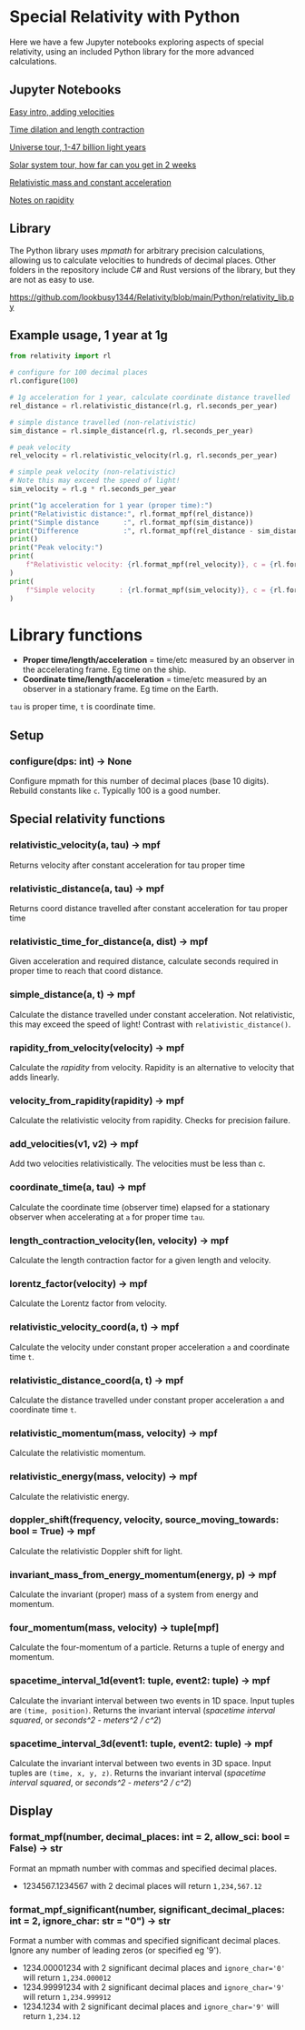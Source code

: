 # Special Relativity with Python

Here we have a few Jupyter notebooks exploring aspects of special relativity, using an included Python library for the more advanced calculations.

## Jupyter Notebooks

[Easy intro, adding velocities](https://github.com/lookbusy1344/Relativity/blob/main/Python/Velocity%20adding.ipynb)

[Time dilation and length contraction](https://github.com/lookbusy1344/Relativity/blob/main/Python/Time%20dilation.ipynb)

[Universe tour, 1-47 billion light years](https://github.com/lookbusy1344/Relativity/blob/main/Python/Universe.ipynb)

[Solar system tour, how far can you get in 2 weeks](https://github.com/lookbusy1344/Relativity/blob/main/Python/Solar%20system.ipynb)

[Relativistic mass and constant acceleration](https://github.com/lookbusy1344/Relativity/blob/main/Python/Relativistic%20mass.ipynb)

[Notes on rapidity](https://github.com/lookbusy1344/Relativity/blob/main/Python/Rapidity.ipynb)

## Library

The Python library uses *mpmath* for arbitrary precision calculations, allowing us to calculate velocities to hundreds of decimal places. Other folders in the repository include C# and Rust versions of the library, but they are not as easy to use.

https://github.com/lookbusy1344/Relativity/blob/main/Python/relativity_lib.py

## Example usage, 1 year at 1g

```python
from relativity import rl

# configure for 100 decimal places
rl.configure(100)

# 1g acceleration for 1 year, calculate coordinate distance travelled
rel_distance = rl.relativistic_distance(rl.g, rl.seconds_per_year)

# simple distance travelled (non-relativistic)
sim_distance = rl.simple_distance(rl.g, rl.seconds_per_year)

# peak velocity
rel_velocity = rl.relativistic_velocity(rl.g, rl.seconds_per_year)

# simple peak velocity (non-relativistic)
# Note this may exceed the speed of light!
sim_velocity = rl.g * rl.seconds_per_year

print("1g acceleration for 1 year (proper time):")
print("Relativistic distance:", rl.format_mpf(rel_distance))
print("Simple distance      :", rl.format_mpf(sim_distance))
print("Difference           :", rl.format_mpf(rel_distance - sim_distance, 4))
print()
print("Peak velocity:")
print(
    f"Relativistic velocity: {rl.format_mpf(rel_velocity)}, c = {rl.format_mpf_significant(rel_velocity / rl.c, 4)}"
)
print(
    f"Simple velocity      : {rl.format_mpf(sim_velocity)}, c = {rl.format_mpf_significant(sim_velocity / rl.c, 4)}"
)

```

# Library functions

* **Proper time/length/acceleration** = time/etc measured by an observer in the accelerating frame. Eg time on the ship.
* **Coordinate time/length/acceleration** = time/etc measured by an observer in a stationary frame. Eg time on the Earth.

`tau` is proper time, `t` is coordinate time.

## Setup

### configure(dps: int) -> None
Configure mpmath for this number of decimal places (base 10 digits). Rebuild constants like `c`. Typically 100 is a good number.

## Special relativity functions

### relativistic_velocity(a, tau) -> mpf
Returns velocity after constant acceleration for tau proper time

### relativistic_distance(a, tau) -> mpf
Returns coord distance travelled after constant acceleration for tau proper time

### relativistic_time_for_distance(a, dist) -> mpf
Given acceleration and required distance, calculate seconds required in proper time to reach that coord distance.

### simple_distance(a, t) -> mpf
Calculate the distance travelled under constant acceleration. Not relativistic, this may exceed the speed of light! Contrast with `relativistic_distance()`.

### rapidity_from_velocity(velocity) -> mpf
Calculate the *rapidity* from velocity. Rapidity is an alternative to velocity that adds linearly.

### velocity_from_rapidity(rapidity) -> mpf
Calculate the relativistic velocity from rapidity. Checks for precision failure.

### add_velocities(v1, v2) -> mpf
Add two velocities relativistically. The velocities must be less than c.

### coordinate_time(a, tau) -> mpf
Calculate the coordinate time (observer time) elapsed for a stationary observer when accelerating at `a` for proper time `tau`.

### length_contraction_velocity(len, velocity) -> mpf
Calculate the length contraction factor for a given length and velocity.

### lorentz_factor(velocity) -> mpf
Calculate the Lorentz factor from velocity.

### relativistic_velocity_coord(a, t) -> mpf
Calculate the velocity under constant proper acceleration `a` and coordinate time `t`.

### relativistic_distance_coord(a, t) -> mpf
Calculate the distance travelled under constant proper acceleration `a` and coordinate time `t`.

### relativistic_momentum(mass, velocity) -> mpf
Calculate the relativistic momentum.

### relativistic_energy(mass, velocity) -> mpf
Calculate the relativistic energy.

### doppler_shift(frequency, velocity, source_moving_towards: bool = True) -> mpf
Calculate the relativistic Doppler shift for light.

### invariant_mass_from_energy_momentum(energy, p) -> mpf
Calculate the invariant (proper) mass of a system from energy and momentum.

### four_momentum(mass, velocity) -> tuple[mpf]
Calculate the four-momentum of a particle. Returns a tuple of energy and momentum.

### spacetime_interval_1d(event1: tuple, event2: tuple) -> mpf
Calculate the invariant interval between two events in 1D space. Input tuples are `(time, position)`. Returns the invariant interval (*spacetime interval squared*, or *seconds^2 - meters^2 / c^2*)

### spacetime_interval_3d(event1: tuple, event2: tuple) -> mpf
Calculate the invariant interval between two events in 3D space. Input tuples are `(time, x, y, z)`. Returns the invariant interval (*spacetime interval squared*, or *seconds^2 - meters^2 / c^2*)

## Display

### format_mpf(number, decimal_places: int = 2, allow_sci: bool = False) -> str
Format an mpmath number with commas and specified decimal places.
- 1234567.1234567 with 2 decimal places will return `1,234,567.12`

### format_mpf_significant(number, significant_decimal_places: int = 2, ignore_char: str = "0") -> str
Format a number with commas and specified significant decimal places. Ignore any number of leading zeros (or specified eg '9').
- 1234.00001234 with 2 significant decimal places and `ignore_char='0'` will return `1,234.000012`
- 1234.99991234 with 2 significant decimal places and `ignore_char='9'` will return `1,234.999912`
- 1234.1234 with 2 significant decimal places and `ignore_char='9'` will return `1,234.12`

